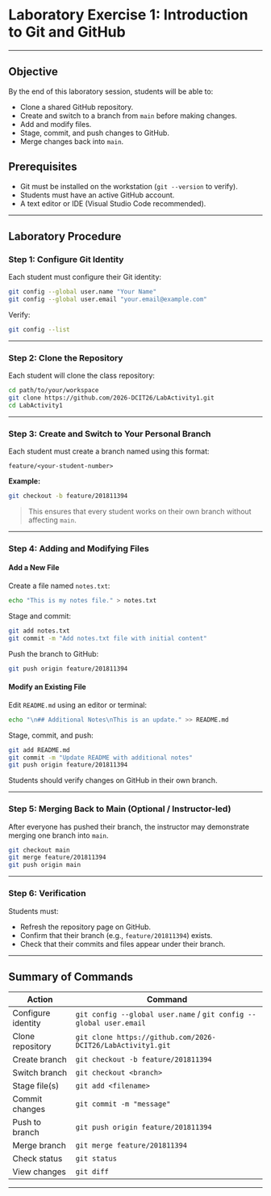 # Laboratory Exercise 1: Introduction to Git and GitHub
---

## Objective
By the end of this laboratory session, students will be able to:
- Clone a shared GitHub repository.
- Create and switch to a branch from `main` before making changes.
- Add and modify files.
- Stage, commit, and push changes to GitHub.
- Merge changes back into `main`.

## Prerequisites
- Git must be installed on the workstation (`git --version` to verify).
- Students must have an active GitHub account.
- A text editor or IDE (Visual Studio Code recommended).

---

## Laboratory Procedure

### Step 1: Configure Git Identity
Each student must configure their Git identity:

```bash
git config --global user.name "Your Name"
git config --global user.email "your.email@example.com"
```

Verify:

```bash
git config --list
```

---

### Step 2: Clone the Repository
Each student will clone the class repository:

```bash
cd path/to/your/workspace
git clone https://github.com/2026-DCIT26/LabActivity1.git
cd LabActivity1
```

---

### Step 3: **Create and Switch to Your Personal Branch**
Each student must create a branch named using this format:

```
feature/<your-student-number>
```

**Example:**

```bash
git checkout -b feature/201811394
```

> This ensures that every student works on their own branch without affecting `main`.

---

### Step 4: Adding and Modifying Files
#### Add a New File
Create a file named `notes.txt`:

```bash
echo "This is my notes file." > notes.txt
```

Stage and commit:

```bash
git add notes.txt
git commit -m "Add notes.txt file with initial content"
```

Push the branch to GitHub:

```bash
git push origin feature/201811394
```

#### Modify an Existing File
Edit `README.md` using an editor or terminal:

```bash
echo "\n## Additional Notes\nThis is an update." >> README.md
```

Stage, commit, and push:

```bash
git add README.md
git commit -m "Update README with additional notes"
git push origin feature/201811394
```

Students should verify changes on GitHub in their own branch.

---

### Step 5: Merging Back to Main (Optional / Instructor-led)
After everyone has pushed their branch, the instructor may demonstrate merging one branch into `main`.

```bash
git checkout main
git merge feature/201811394
git push origin main
```

---

### Step 6: Verification
Students must:
- Refresh the repository page on GitHub.
- Confirm that their branch (e.g., `feature/201811394`) exists.
- Check that their commits and files appear under their branch.

---

## Summary of Commands
| Action                  | Command                                           |
|------------------------|--------------------------------------------------|
| Configure identity      | `git config --global user.name` / `git config --global user.email` |
| Clone repository       | `git clone https://github.com/2026-DCIT26/LabActivity1.git` |
| Create branch          | `git checkout -b feature/201811394`              |
| Switch branch          | `git checkout <branch>`                          |
| Stage file(s)          | `git add <filename>`                             |
| Commit changes         | `git commit -m "message"`                        |
| Push to branch         | `git push origin feature/201811394`              |
| Merge branch           | `git merge feature/201811394`                    |
| Check status           | `git status`                                     |
| View changes           | `git diff`                                       |

---


 
 
